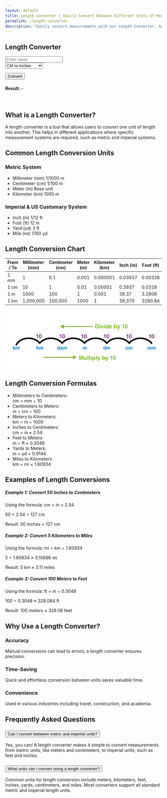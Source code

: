```yaml
---
layout: default
title: Length Converter | Easily Convert Between Different Units of Measurement
permalink: /length-converter
description: "Easily convert measurements with our Length Converter. Switch between units instantly and get accurate results in just a few clicks!"
---
```


<div class="container p-4">
    <div class="card shadow-lg p-4 col-12 col-sm-8 col-md-6">
        <h2 class="text-center mb-4">Length Converter</h2>
 <div class="mb-3">
            <input type="number" id="inputValue" class="form-control" placeholder="Enter value">
        </div>
<div class="mb-3">
            <select id="conversionType" class="form-select">
                <option value="cmToInches">CM to Inches</option>
                <option value="inchesToCm">Inches to CM</option>
                <option value="mmToInches">MM to Inches</option>
                <option value="inchesToMm">Inches to MM</option>
                <option value="metersToFeet">Meters to Feet</option>
                <option value="feetToMeters">Feet to Meters</option>
                <option value="kmToMiles">KM to Miles</option>
                <option value="milesToKm">Miles to KM</option>
                <option value="cmToFeet">CM to Feet</option>
                <option value="feetToCm">Feet to CM</option>
                <option value="inchesToFeet">Inches to Feet</option>
                <option value="feetToInches">Feet to Inches</option>
                <option value="metersToYards">Meters to Yards</option>
                <option value="yardsToMeters">Yards to Meters</option>
                <option value="mmToCm">MM to CM</option>
                <option value="cmToMm">CM to MM</option>
                <option value="cmToKm">CM to KM</option>
                <option value="kmToCm">KM to CM</option>
                <option value="mmToFeet">MM to Feet</option>
                <option value="feetToMm">Feet to MM</option>
                <option value="metersToMiles">Meters to Miles</option>
                <option value="milesToMeters">Miles to Meters</option>
                <option value="feetToMiles">Feet to Miles</option>
                <option value="milesToFeet">Miles to Feet</option>
                <option value="yardsToFeet">Yards to Feet</option>
                <option value="feetToYards">Feet to Yards</option>
                <option value="inchesToMeters">Inches to Meters</option>
                <option value="metersToInches">Meters to Inches</option>
                <option value="kmToMm">KM to MM</option>
                <option value="mmToKm">MM to KM</option>
                <option value="inchesToYards">Inches to Yards</option>
                <option value="yardsToInches">Yards to Inches</option>
                <option value="yardsToMiles">Yards to Miles</option>
                <option value="milesToYards">Miles to Yards</option>
            </select>
        </div>

<button class="btn btn-primary btn-shadow w-100" onclick="convert()">Convert</button>
<div class="mt-3">
            <h4>Result: <span id="result">-</span></h4>
        </div>
    </div>
</div>

<!-- length convert -->
<div class="row g-3 fw-semibold">
        <script>
            const conversions = [
                "CM to Inches", "Inches to CM", "MM to Inches", "Inches to MM",
                "Meters to Feet", "Feet to Meters", "KM to Miles", "Miles to KM",
                "CM to Feet", "Feet to CM", "Inches to Feet", "Feet to Inches",
                "Meters to Yards", "Yards to Meters", "MM to CM", "CM to MM",
                "CM to KM", "KM to CM", "MM to Feet", "Feet to MM",
                "Meters to Miles", "Miles to Meters", "Feet to Miles", "Miles to Feet",
                "Yards to Feet", "Feet to Yards", "Inches to Meters", "Meters to Inches",
                "KM to MM", "MM to KM", "Inches to Yards", "Yards to Inches",
                "Yards to Miles", "Miles to Yards"
            ];
            conversions.forEach(conversion => {
                let url = conversion.toLowerCase().replace(/ /g, "-"); // Convert to lowercase and replace spaces with '-'
                document.write(`
                    <div class="col-md-4 col-lg-2">
                        <a href="/length-converter/${url}" class="text-dark text-decoration-none">
                            <div class="d-block p-3 text-center rounded shadow-sm bg-light text-dark text-decoration-none">
                                ${conversion}
                            </div>
                        </a>
                    </div>
                `);
            });
 </script>
</div>

<!-- Article part -->
<br>
<section class="card mb-5 border-0 shadow">
            <div class="card-body p-4">
                <h2 class="card-title mb-4"><i class="bi bi-question-circle me-2 text-primary"></i>What is a Length Converter?</h2>
                <p class="card-text lead">A length converter is a tool that allows users to convert one unit of length into another. This helps in different applications where specific measurement systems are required, such as metric and imperial systems.</p>
            </div>
        </section>

 <!-- Units Section -->
<section class="mb-5">
<h2 class="mb-4 pb-2 border-bottom"><i class="bi bi-list-columns me-2 text-primary"></i>Common Length Conversion Units</h2>
  <div class="row">
                <div class="col-md-6 mb-4">
                    <div class="card h-100 border-primary">
                        <div class="card-header bg-primary text-white">
                            <h3 class="h5 mb-0"><i class="bi bi-globe-europe-africa me-2"></i>Metric System</h3>
                        </div>
                        <ul class="list-group list-group-flush">
                            <li class="list-group-item d-flex justify-content-between align-items-center">
                                Millimeter (mm)
                                <span class="badge bg-light text-dark">1/1000 m</span>
                            </li>
                            <li class="list-group-item d-flex justify-content-between align-items-center">
                                Centimeter (cm)
                                <span class="badge bg-light text-dark">1/100 m</span>
                            </li>
                            <li class="list-group-item d-flex justify-content-between align-items-center">
                                Meter (m)
                                <span class="badge bg-light text-dark">Base unit</span>
                            </li>
                            <li class="list-group-item d-flex justify-content-between align-items-center">
                                Kilometer (km)
                                <span class="badge bg-light text-dark">1000 m</span>
                            </li>
                        </ul>
                    </div>
                </div>
<div class="col-md-6 mb-4">
                    <div class="card h-100 border-warning">
                        <div class="card-header bg-warning text-dark">
                            <h3 class="h5 mb-0"><i class="bi bi-globe-americas me-2"></i>Imperial & US Customary System</h3>
                        </div>
                        <ul class="list-group list-group-flush">
                            <li class="list-group-item d-flex justify-content-between align-items-center">
                                Inch (in)
                                <span class="badge bg-light text-dark">1/12 ft</span>
                            </li>
                            <li class="list-group-item d-flex justify-content-between align-items-center">
                                Foot (ft)
                                <span class="badge bg-light text-dark">12 in</span>
                            </li>
                            <li class="list-group-item d-flex justify-content-between align-items-center">
                                Yard (yd)
                                <span class="badge bg-light text-dark">3 ft</span>
                            </li>
                            <li class="list-group-item d-flex justify-content-between align-items-center">
                                Mile (mi)
                                <span class="badge bg-light text-dark">1760 yd</span>
                            </li>
                        </ul>
                    </div>
                </div>
            </div>
</section>

<h2>Length Conversion Chart</h2>
   <div class="table-responsive text-center">
        <table class="table table-bordered">
            <thead class="table-primary">
                <tr>
                    <th>From / To</th>
                    <th>Millimeter (mm)</th>
                    <th>Centimeter (cm)</th>
                    <th>Meter (m)</th>
                    <th>Kilometer (km)</th>
                    <th>Inch (in)</th>
                    <th>Foot (ft)</th>
                    <th>Yard (yd)</th>
                    <th>Mile (mi)</th>
                </tr>
            </thead>
            <tbody>
                <tr><td>1 mm</td><td>1</td><td>0.1</td><td>0.001</td><td>0.000001</td><td>0.03937</td><td>0.00328</td><td>0.00109</td><td>0.00000062</td></tr>
                <tr><td>1 cm</td><td>10</td><td>1</td><td>0.01</td><td>0.00001</td><td>0.3937</td><td>0.0328</td><td>0.01094</td><td>0.0000062</td></tr>
                <tr><td>1 m</td><td>1000</td><td>100</td><td>1</td><td>0.001</td><td>39.37</td><td>3.2808</td><td>1.094</td><td>0.000621</td></tr>
                <tr><td>1 km</td><td>1,000,000</td><td>100,000</td><td>1000</td><td>1</td><td>39,370</td><td>3280.84</td><td>1093.61</td><td>0.621371</td></tr>
            </tbody>
        </table>
    </div>
<img class="img-fluid" alt="Length Measurement Conversion Chart – Metric" src="/assets/images/length-conversion-1.jpg" fetchpriority="high" loading="auto" style="object-fit: contain;" />

<!-- Formulas and Examples -->
<div class="row">
            <!-- Formulas -->
            <div class="col-lg-6 mb-5">
                <div class="card h-100 border-success">
                    <div class="card-header bg-success text-white">
                        <h2 class="h4 mb-0"><i class="bi bi-calculator me-2"></i>Length Conversion Formulas</h2>
                    </div>
                    <div class="card-body">
                        <ul class="list-group list-group-flush">
                            <li class="list-group-item">
                                <span class="fw-bold">Millimeters to Centimeters:</span><br>
                                cm = mm ÷ 10
                            </li>
                            <li class="list-group-item">
                                <span class="fw-bold">Centimeters to Meters:</span><br>
                                m = cm ÷ 100
                            </li>
                            <li class="list-group-item">
                                <span class="fw-bold">Meters to Kilometers:</span><br>
                                km = m ÷ 1000
                            </li>
                            <li class="list-group-item">
                                <span class="fw-bold">Inches to Centimeters:</span><br>
                                cm = in × 2.54
                            </li>
                            <li class="list-group-item">
                                <span class="fw-bold">Feet to Meters:</span><br>
                                m = ft × 0.3048
                            </li>
                            <li class="list-group-item">
                                <span class="fw-bold">Yards to Meters:</span><br>
                                m = yd × 0.9144
                            </li>
                            <li class="list-group-item">
                                <span class="fw-bold">Miles to Kilometers:</span><br>
                                km = mi × 1.60934
                            </li>
                        </ul>
                    </div>
                </div>
            </div>
            <!-- Examples -->
            <div class="col-lg-6 mb-5">
                <div class="card h-100 border-info">
                    <div class="card-header bg-info text-white">
                        <h2 class="h4 mb-0"><i class="bi bi-journal-check me-2"></i>Examples of Length Conversions</h2>
                    </div>
                    <div class="card-body">
                        <div class="card mb-3">
                            <div class="card-body">
                                <h5 class="card-title">Example 1: Convert 50 Inches to Centimeters</h5>
                                <p class="card-text">Using the formula: cm = in × 2.54</p>
                                <p class="card-text">50 × 2.54 = 127 cm</p>
                                <p class="fw-bold text-success">Result: 50 inches = 127 cm</p>
                            </div>
                        </div>
                        <div class="card mb-3">
                            <div class="card-body">
                                <h5 class="card-title">Example 2: Convert 5 Kilometers to Miles</h5>
                                <p class="card-text">Using the formula: mi = km ÷ 1.60934</p>
                                <p class="card-text">5 ÷ 1.60934 ≈ 3.10686 mi</p>
                                <p class="fw-bold text-success">Result: 5 km ≈ 3.11 miles</p>
                            </div>
                        </div>
                        <div class="card">
                            <div class="card-body">
                                <h5 class="card-title">Example 3: Convert 100 Meters to Feet</h5>
                                <p class="card-text">Using the formula: ft = m ÷ 0.3048</p>
                                <p class="card-text">100 ÷ 0.3048 ≈ 328.084 ft</p>
                                <p class="fw-bold text-success">Result: 100 meters ≈ 328.08 feet</p>
                            </div>
                        </div>
                    </div>
                </div>
            </div>
        </div>

 <!-- Why Use -->
 <section class="card mb-5 border-secondary">
            <div class="card-header bg-secondary text-white">
                <h2 class="h4 mb-0"><i class="bi bi-lightbulb me-2"></i>Why Use a Length Converter?</h2>
            </div>
            <div class="card-body">
                <div class="row">
                    <div class="col-md-4 mb-3">
                        <div class="text-center p-3">
                            <i class="bi bi-check-circle-fill text-success display-4 mb-3"></i>
                            <h3 class="h5">Accuracy</h3>
                            <p>Manual conversions can lead to errors; a length converter ensures precision.</p>
                        </div>
                    </div>
                    <div class="col-md-4 mb-3">
                        <div class="text-center p-3">
                            <i class="bi bi-stopwatch-fill text-primary display-4 mb-3"></i>
                            <h3 class="h5">Time-Saving</h3>
                            <p>Quick and effortless conversion between units saves valuable time.</p>
                        </div>
                    </div>
                    <div class="col-md-4 mb-3">
                        <div class="text-center p-3">
                            <i class="bi bi-gear-fill text-info display-4 mb-3"></i>
                            <h3 class="h5">Convenience</h3>
                            <p>Used in various industries including travel, construction, and academia.</p>
                        </div>
                    </div>
                </div>
            </div>
        </section>

<!-- FAQ -->
<section class="mb-5">
            <h2 class="mb-4 pb-2 border-bottom"><i class="bi bi-question-circle me-2 text-primary"></i>Frequently Asked Questions</h2>
            <div class="accordion" id="faqAccordion">
                <div class="accordion-item">
                    <h3 class="accordion-header" id="headingOne">
                <button class="accordion-button" type="button" data-bs-toggle="collapse" data-bs-target="#collapseOne">Can I convert between metric and imperial units? </button>
                    </h3>
                    <div id="collapseOne" class="accordion-collapse collapse show" data-bs-parent="#faqAccordion">
                        <div class="accordion-body">
                            Yes, you can! A length converter makes it simple to convert measurements from metric units, like meters and centimeters, to imperial units, such as feet and inches.
                        </div>
                    </div>
                </div>
                <div class="accordion-item">
                    <h3 class="accordion-header" id="headingTwo">
                        <button class="accordion-button collapsed" type="button" data-bs-toggle="collapse" data-bs-target="#collapseTwo">
                            What units can I convert using a length converter?
                        </button>
                    </h3>
                    <div id="collapseTwo" class="accordion-collapse collapse" data-bs-parent="#faqAccordion">
                        <div class="accordion-body"> Common units for length conversion include meters, kilometers, feet, inches, yards, centimeters, and miles. Most converters support all standard metric and imperial length units.  </div>
                    </div>
                </div>
            </div>
        </section>

<!-- Article Part close -->
<script>
        function convert() {
            let value = parseFloat(document.getElementById("inputValue").value);
            let type = document.getElementById("conversionType").value;
            let result = 0;

            const conversions = {
                cmToInches: value => value / 2.54,
                inchesToCm: value => value * 2.54,
                mmToInches: value => value / 25.4,
                inchesToMm: value => value * 25.4,
                metersToFeet: value => value * 3.28084,
                feetToMeters: value => value / 3.28084,
                kmToMiles: value => value * 0.621371,
                milesToKm: value => value / 0.621371,
                cmToFeet: value => value / 30.48,
                feetToCm: value => value * 30.48,
                inchesToFeet: value => value / 12,
                feetToInches: value => value * 12,
                metersToYards: value => value * 1.09361,
                yardsToMeters: value => value / 1.09361,
                mmToCm: value => value / 10,
                cmToMm: value => value * 10,
                cmToKm: value => value / 100000,
                kmToCm: value => value * 100000,
                mmToFeet: value => value / 304.8,
                feetToMm: value => value * 304.8,
                metersToMiles: value => value / 1609.34,
                milesToMeters: value => value * 1609.34,
                feetToMiles: value => value / 5280,
                milesToFeet: value => value * 5280,
                yardsToFeet: value => value * 3,
                feetToYards: value => value / 3,
                inchesToMeters: value => value / 39.37,
                metersToInches: value => value * 39.37,
                kmToMm: value => value * 1000000,
                mmToKm: value => value / 1000000,
                inchesToYards: value => value / 36,
                yardsToInches: value => value * 36,
                yardsToMiles: value => value / 1760,
                milesToYards: value => value * 1760
            };

            if (!isNaN(value) && conversions[type]) {
                result = conversions[type](value).toFixed(4);
            } else {
                result = "Invalid input";
            }

            document.getElementById("result").textContent = result;
        }
</script>

<!-- <script src="https://cdn.jsdelivr.net/npm/bootstrap@5.3.0/dist/js/bootstrap.bundle.min.js"></script> -->
<script src="https://polyfill.io/v3/polyfill.min.js?features=es6"></script>
<script id="MathJax-script" async src="https://cdn.jsdelivr.net/npm/mathjax@3/es5/tex-mml-chtml.js"></script>
